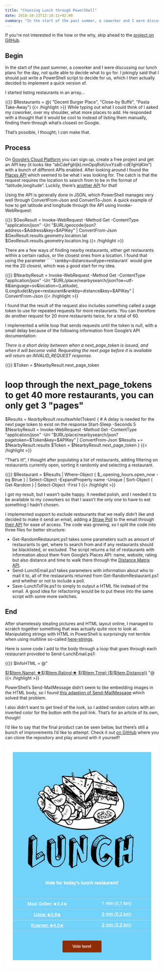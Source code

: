```yaml
---
title: "Choosing Lunch through PowerShell"
date: 2018-10-23T12:18:11+02:00
summary: "In the start of the past summer, a coworker and I were discussing our lunch plans for the day, not quite able to decide what to go for. I jokingly said that I should just write a PowerShell script to decide for us, an idea that I took to the next level."
---
```


If you're not interested in the how or the why, skip ahead to the [project on GitHub](https://github.com/MrEpiX/Get-Lunch).

## Begin
In the start of the past summer, a coworker and I were discussing our lunch plans for the day, not quite able to decide what to go for. I jokingly said that I should just write a PowerShell script to decide for us, which I then actually decided to implement a quick version of.

I started listing restaurants in an array...

{{<highlight ps1>}}
$Restaurants = @(
"Decent Burger Place",
"Close-by Buffé",
"Pasta Take-Away")
{{< /highlight >}}
While typing out what I could think of I asked my coworker, over my shoulder, what more places to add. He responded with a thought that it would be cool to instead of listing them manually, finding them through what’s closest on Google.

That’s possible, I thought; I *can* make that.

## Process
On [Google’s Cloud Platform](https://console.cloud.google.com/apis/) you can sign up, create a free project and get an API key (it looks like “abCdeFghIjkLmnOpqRstUvxYzaB-cdEfgHijKlm”) with a bunch of different APIs enabled. After looking around I found the [Places API](https://developers.google.com/places/web-service/intro) which seemed to be what I was looking for. The catch is that the request requires the location to search from to be in the format of “latitude,longitude”. Luckily, there’s [another API](https://developers.google.com/maps/documentation/geocoding/start) for that!

Using the API is generally done in JSON, which PowerShell manages very well through ConvertFrom-Json and ConvertTo-Json. A quick example of how to get latitude and longitude through the API using Invoke-WebRequest:

{{<highlight ps1>}}
$GeoResult = Invoke-WebRequest -Method Get -ContentType "application/json" -Uri "$URL/geocode/json?address=$Address&key=$APIKey" | ConvertFrom-Json
$GeoResult.results.geometry.location.lat
$GeoResult.results.geometry.location.lng
{{< /highlight >}}

There are a few ways of finding nearby restaurants, either get restaurants within a certain radius, or the closest ones from a location. I found that using the parameter `` ```rankby=distance` and `type=restaurant` would give me the 20 closest, which was a good start for my idea.

{{<highlight ps1>}}
$NearbyResult = Invoke-WebRequest -Method Get -ContentType "application/json" -Uri "$URL/place/nearbysearch/json?oe=utf-8&language=sv&location=$($Latitude),$($Longitude)&type=restaurant&rankby=distance&key=$APIKey" | ConvertFrom-Json
{{< /highlight >}}

I found that the result of the request also includes something called a page token to use for repeated requests for more restaurants. You can therefore do another request for 20 more restaurants twice, for a total of 60.

I implemented a while loop that sends requests until the token is null, with a small delay because of the following information from Google’s API documentation:

*There is a short delay between when a next_page_token is issued, and when it will become valid. Requesting the next page before it is available will return an INVALID_REQUEST response.*

{{<highlight ps1>}}
$Token = $NearbyResult.next_page_token

# loop through the next_page_tokens to get 40 more restaurants, you can only get 3 "pages"
$Results = $NearbyResult.results
while ($Token)
{
    # A delay is needed for the next page token to exist on the response
    Start-Sleep -Seconds 5
    $NearbyResult = Invoke-WebRequest -Method Get -ContentType "application/json" -Uri "$URL/place/nearbysearch/json?pagetoken=$Token&key=$APIKey" | ConvertFrom-Json
    $Results += $NearbyResult.results
    $Token = $NearbyResult.next_page_token
}
{{< /highlight >}}

“That’s it!”, I thought after populating a list of restaurants, adding filtering on restaurants currently open, sorting it randomly and selecting a restaurant.

{{<highlight ps1>}}
$Restaurant = $Results | Where-Object { $_.opening_hours.open_now -eq $true } | Select-Object -ExpandProperty name -Unique | Sort-Object { Get-Random } | Select-Object -First 1
{{< /highlight >}}

I got my result, but I wasn’t quite happy. It needed polish, and I needed it to be available to my coworkers so that I wasn’t the only one to have to eat something I hadn’t chosen.

I implemented support to exclude restaurants that we really didn’t like and decided to make it send an email, adding a [Straw Poll](https://www.strawpoll.me/) to the email through [their API](https://github.com/strawpoll/strawpoll/wiki/API) for ease of access. The code was growing, so I split the code into three files for better structure:

* Get-RandomRestaurant.ps1 takes some parameters such as amount of restaurants to get, where to search from and if any restaurants should be blacklisted, or excluded. The script returns a list of restaurants with information about them from Google’s Places API: name, website, rating but also distance and time to walk there through the [Distance Matrix API](https://developers.google.com/maps/documentation/distance-matrix/start).
* Send-LunchEmail.ps1 takes parameters with information about who to mail it to, all of the restaurants returned from Get-RandomRestaurant.ps1 and whether or not to include a poll.
* Save-LunchToFile.ps1 to simply to output a HTML file instead of the email. A good idea for refactoring would be to put these into the same script with some more switches.

## End
After shamelessly stealing pictures and HTML layout online, I managed to scratch together something that was actually quite nice to look at. Manipulating strings with HTML in PowerShell is surprisingly not terrible when using multiline so-called [here-strings](https://blogs.technet.microsoft.com/heyscriptingguy/2015/12/31/powertip-use-here-strings-with-powershell/).

Here is some code I add to the body through a loop that goes through each restaurant provided to Send-LunchEmail.ps1:

{{<highlight ps1>}}
$InfoHTML = @"
<td align="center" valign="middle" width="50%"><a href="$($Item.Website)"><span style="color: #$($TextColor)">$($Item.Name) ★$($Item.Rating)★</span></a></td>
<td align="center" valign="middle" width="50%"><span style="color: #$($TextColor); text-decoration-line: underline;">$($Item.Time) ($($Item.Distance))</span></td>
"@
{{< /highlight >}}

PowerShell’s Send-MailMessage didn’t seem to like embedding images in the HTML body, so I found [this adaption of Send-MailMessage](https://gallery.technet.microsoft.com/scriptcenter/Send-MailMessage-3a920a6d) which solved that problem.

I also didn’t want to get tired of the look, so I added random colors with an inverted color for the button with the poll link. That’s for an article of its own, though!

I’d like to say that the final product can be seen below, but there’s still a bunch of improvements I’d like to attempt. Check it out [on GitHub](https://github.com/MrEpiX/Get-Lunch) where you can clone the repository and play around with it yourself!

![Lunch Email](https://raw.githubusercontent.com/MrEpiX/Get-Lunch/master/Resources/ExampleImage.png "Lunch Email")